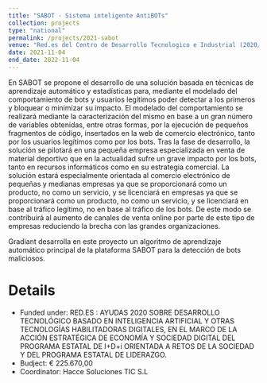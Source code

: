 ```yaml
---
title: "SABOT - Sistema inteligente AntiBOTs"
collection: projects
type: "national"
permalink: /projects/2021-sabot
venue: "Red.es del Centro de Desarrollo Tecnologico e Industrial (2020/0720/000100025)"
date: 2021-11-04
end_date: 2022-11-04
---
```

En SABOT se propone el desarrollo de una solución basada en técnicas de aprendizaje automático y estadísticas para, mediante el modelado del comportamiento de bots y usuarios legítimos poder detectar a los primeros y bloquear o minimizar su impacto. El modelado del comportamiento se realizará mediante la caracterización del mismo en base a un gran número de variables obtenidas, entre otras formas, por la ejecución de pequeños fragmentos de código, insertados en la web de comercio electrónico, tanto por los usuarios legítimos como por los bots. Tras la fase de desarrollo, la solución se pilotará en una pequeña empresa especializada en venta de material deportivo que en la actualidad sufre un grave impacto por los bots, tanto en recursos informáticos como en su estrategia comercial. La solución estará especialmente orientada al comercio electrónico de pequeñas y medianas empresas ya que se proporcionará como un producto, no como un servicio, y se licenciará en empresas ya que se proporcionará como un producto, no como un servicio, y se licenciará en base al tráfico legítimo, no en base al tráfico de los bots. De este modo se contribuirá al aumento de canales de venta online por parte de este tipo de empresas reduciendo la brecha con las grandes organizaciones.

Gradiant desarrolla en este proyecto un algoritmo de aprendizaje automático principal de la plataforma SABOT para la detección de bots maliciosos. 

Details
======
* Funded under: RED.ES : AYUDAS 2020 SOBRE DESARROLLO TECNOLÓGICO BASADO EN INTELIGENCIA ARTIFICIAL Y OTRAS TECNOLOGÍAS HABILITADORAS DIGITALES, EN EL MARCO DE LA ACCIÓN ESTRATÉGICA DE ECONOMÍA Y SOCIEDAD DIGITAL DEL PROGRAMA ESTATAL DE I+D+i ORIENTADA A RETOS DE LA SOCIEDAD Y DEL PROGRAMA ESTATAL DE LIDERAZGO.
* Budject: € 225.670,00
* Coordinator: 	Hacce Soluciones TIC S.L
